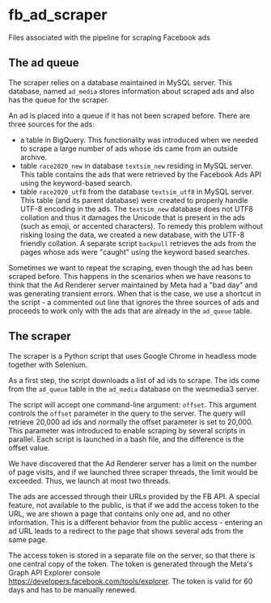 # fb_ad_scraper
Files associated with the pipeline for scraping Facebook ads

## The ad queue
The scraper relies on a database maintained in MySQL server. This database, named `ad_media` stores information about scraped ads and also has the queue for the scraper.

An ad is placed into a queue if it has not been scraped before. There are three sources for the ads:

* a table in BigQuery. This functionality was introduced when we needed to scrape a large number of ads whose ids came from an outside archive.
* table `race2020_new` in database `textsim_new` residing in MySQL server. This table contains the ads that were retrieved by the Facebook Ads API using the keyword-based search.
* table `race2020_utf8` from the database `textsim_utf8` in MySQL server. This table (and its parent database) were created to properly handle UTF-8 encoding in the ads. The `textsim_new` database does not UTF8 collation and thus it damages the Unicode that is present in the ads (such as emoji, or accented characters). To remedy this problem without risking losing the data, we created a new database, with the UTF-8 friendly collation. A separate script `backpull` retrieves the ads from the pages whose ads were "caught" using the keyword based searches.

Sometimes we want to repeat the scraping, even though the ad has been scraped before. This happens in the scenarios when we have reasons to think that the Ad Renderer server maintained by Meta had a "bad day" and was generating transient errors. When that is the case, we use a shortcut in the script - a commented out line that ignores the three sources of ads and proceeds to work only with the ads that are already in the `ad_queue` table.

## The scraper
The scraper is a Python script that uses Google Chrome in headless mode together with Selenium.

As a first step, the script downloads a list of ad ids to scrape. The ids come from the `ad_queue` table in the `ad_media` database on the wesmedia3 server.

The script will accept one command-line argument: `offset`. This argument controls the `offset` parameter in the query to the server. The query will retrieve 20,000 ad ids and normally the offset parameter is set to 20,000. This parameter was introduced to enable scraping by several scripts in parallel. Each script is launched in a bash file, and the difference is the offset value.

We have discovered that the Ad Renderer server has a limit on the number of page visits, and if we launched three scraper threads, the limit would be exceeded. Thus, we launch at most two threads.

The ads are accessed through their URLs provided by the FB API. A special feature, not available to the public, is that if we add the access token to the URL, we are shown a page that contains only one ad, and no other information. This is a different behavior from the public access - entering an ad URL leads to a redirect to the page that shows several ads from the same page.

The access token is stored in a separate file on the server, so that there is one central copy of the token. The token is generated through the Meta's Graph API Explorer console https://developers.facebook.com/tools/explorer. The token is valid for 60 days and has to be manually renewed.
